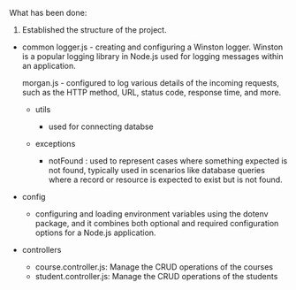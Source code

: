 What has been done:

1. Established the structure of the project.

- common
  logger.js - creating and configuring a Winston logger. Winston is a popular logging library in Node.js used for logging messages within an application.

  morgan.js - configured to log various details of the incoming requests, such as the HTTP method, URL, status code, response time, and more.

    - utils
        - used for connecting databse
    
    - exceptions
        - notFound : used to represent cases where something expected is not found, typically used in scenarios like database queries where a record or resource is expected to exist but is not found.

- config 
    - configuring and loading environment variables using the dotenv package, and it combines both optional and required configuration options for a Node.js application.

- controllers
    - course.controller.js: Manage the CRUD operations of the courses
    - student.controller.js: Manage the CRUD operations of the students